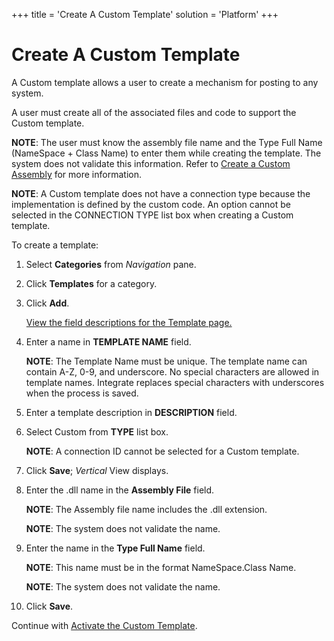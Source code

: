 +++
title = 'Create A Custom Template'
solution = 'Platform'
+++

# Create A Custom Template

A Custom template allows a user to create a mechanism for posting to any
system.

A user must create all of the associated files and code to support the
Custom template.

<span style="font-weight: bold;">NOTE</span>: The user must know the
assembly file name and the Type Full Name (NameSpace + Class Name) to
enter them while creating the template. The system does not validate
this information. Refer to [Create a Custom
Assembly](Create_a_Custom_Assembly.htm) for more information.

<span style="font-weight: bold;">NOTE</span>: A Custom template does not
have a connection type because the implementation is defined by the
custom code. An option cannot be selected in the CONNECTION TYPE list
box when creating a Custom template.

To create a template:

1.  Select <span style="font-weight: bold;">Categories</span> from
    <span style="font-style: italic;">Navigation</span> pane.

2.  Click <span style="font-weight: bold;">Templates</span> for a
    category.

3.  Click <span style="font-weight: bold;">Add</span>.
    
    [View the field descriptions for the Template
    page.](../Page_Desc/Template_H.htm)

4.  Enter a name in <span style="font-weight: bold;">TEMPLATE
    NAME</span> field.
    
    <span style="font-weight: bold;">NOTE</span>: The Template Name must
    be unique. The template name can contain A-Z, 0-9, and underscore.
    No special characters are allowed in template names. Integrate
    replaces special characters with underscores when the process is
    saved.

5.  Enter a template description in
    <span style="font-weight: bold;">DESCRIPTION</span> field.

6.  Select Custom from <span style="font-weight: bold;">TYPE</span> list
    box.
    
    <span style="font-weight: bold;">NOTE</span>: A connection ID cannot
    be selected for a Custom template.

7.  Click <span style="font-weight: bold;">Save</span>;
    <span style="font-style: italic;">Vertical</span> View displays.

8.  Enter the .dll name in the <span style="font-weight: bold;">Assembly
    File</span> field.
    
    <span style="font-weight: bold;">NOTE</span>: The Assembly file name
    includes the .dll extension.
    
    <span style="font-weight: bold;">NOTE</span>: The system does not
    validate the name.

9.  Enter the name in the <span style="font-weight: bold;">Type Full
    Name</span> field.
    
    <span style="font-weight: bold;">NOTE</span>: This name must be in
    the format NameSpace.Class Name.
    
    <span style="font-weight: bold;">NOTE</span>: The system does not
    validate the name.

10. Click <span style="font-weight: bold;">Save</span>.

Continue with [Activate the Custom
Template](Activate_the_Custom_Template.htm).
